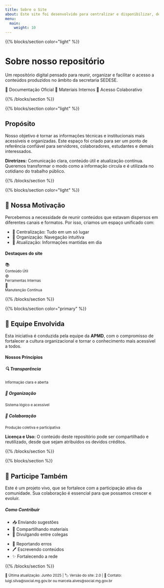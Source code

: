 ```yaml
---
title: Sobre o Site
about: Este site foi desenvolvido para centralizar e disponibilizar, de forma clara e acessível, as documentações, materiais de apoio e registros produzidos pela equipe da secretaria. O objetivo é facilitar a consulta, preservar o histórico das ações e incentivar o uso qualificado das informações. Trata-se de um ambiente em constante evolução, que reflete nosso compromisso com a transparência, a organização e a colaboração.
menu:
  main:
    weight: 10
---
```


{{% blocks/section color="light" %}}

<div class="container-fluid bg-light py-5">
  <div class="container text-center">
    <h1 class="display-4 fw-bold text-primary mb-4">Sobre nosso repositório</h1>
    <p class="lead mb-4">
      Um repositório digital pensado para reunir, organizar e facilitar o acesso a conteúdos produzidos no âmbito da secretaria SEDESE.
    </p>
    <div class="mt-4 d-flex justify-content-center flex-wrap">
      <span class="badge bg-primary text-white mx-2 mb-2 p-3">📄 Documentação Oficial</span>
      <span class="badge bg-primary text-white mx-2 mb-2 p-3">📌 Materiais Internos</span>
      <span class="badge bg-primary text-white mx-2 mb-2 p-3">🤝 Acesso Colaborativo</span>
    </div>
  </div>
</div>

{{% /blocks/section %}}

{{% blocks/section color="light" %}}

## Propósito

Nosso objetivo é tornar as informações técnicas e institucionais mais acessíveis e organizadas. Este espaço foi criado para ser um ponto de referência confiável para servidores, colaboradores, estudantes e demais interessados.

**Diretrizes:** Comunicação clara, conteúdo útil e atualização contínua. Queremos transformar o modo como a informação circula e é utilizada no cotidiano do trabalho público.

{{% /blocks/section %}}

{{% blocks/section color="light" %}}

<div class="row align-items-center">
  <div class="col-lg-6">
    <h2 class="display-5 fw-bold text-primary mb-4">
      🎯 Nossa Motivação
    </h2>
    <p class="lead mb-4">
      Percebemos a necessidade de reunir conteúdos que estavam dispersos em diferentes canais e formatos. Por isso, criamos um espaço unificado com:
    </p>
    <ul class="list-unstyled">
      <li class="mb-3">
        <span class="text-primary fw-bold">📌 Centralização:</span> Tudo em um só lugar
      </li>
      <li class="mb-3">
        <span class="text-primary fw-bold">🧭 Organização:</span> Navegação intuitiva 
      </li>
      <li class="mb-3">
        <span class="text-primary fw-bold">📆 Atualização:</span> Informações mantidas em dia
      </li>
    </ul>
  </div>
  <div class="col-lg-6 text-center">
    <div class="p-4 bg-light rounded-3">
      <h4 class="text-primary mb-3">Destaques do site</h4>
      <div class="row text-center">
        <div class="col-4">
          <div class="h2 text-primary">📚</div>
          <small class="text-muted">Conteúdo Útil</small>
        </div>
        <div class="col-4">
          <div class="h2 text-primary">⚙️</div>
          <small class="text-muted">Ferramentas Internas</small>
        </div>
        <div class="col-4">
          <div class="h2 text-primary">🔄</div>
          <small class="text-muted">Manutenção Contínua</small>
        </div>
      </div>
    </div>
  </div>
</div>

{{% /blocks/section %}}

{{% blocks/section color="primary" %}}

<div class="text-center text-white">
  <h2 class="display-5 fw-bold mb-4">
    👥 Equipe Envolvida
  </h2>
  <div class="row justify-content-center">
    <div class="col-lg-8">
      <p class="lead mb-4">
        Esta iniciativa é conduzida pela equipe da <strong>APMD</strong>, com o compromisso de fortalecer a cultura organizacional e tornar o conhecimento mais acessível a todos.
      </p>
      <div class="bg-white bg-opacity-10 rounded-3 p-4 mb-4">
        <h4 class="mb-3">Nossos Princípios</h4>
        <div class="row">
          <div class="col-md-4 mb-3">
            <h5>🔍 Transparência</h5>
            <small>Informação clara e aberta</small>
          </div>
          <div class="col-md-4 mb-3">
            <h5>📘 Organização</h5>
            <small>Sistema lógico e acessível</small>
          </div>
          <div class="col-md-4 mb-3">
            <h5>🧩 Colaboração</h5>
            <small>Produção coletiva e participativa</small>
          </div>
        </div>
      </div>
      <p class="mb-4">
        <strong>Licença e Uso:</strong> O conteúdo deste repositório pode ser compartilhado e reutilizado, desde que sejam atribuídos os devidos créditos.
      </p>
    </div>
  </div>
</div>

{{% /blocks/section %}}

{{% blocks/section %}}

<div class="text-center">
  <h2 class="display-6 fw-bold text-primary mb-4">
    🚀 Participe Também
  </h2>
  <p class="lead mb-4">
    Este é um projeto vivo, que se fortalece com a participação ativa da comunidade. Sua colaboração é essencial para que possamos crescer e evoluir.
  </p>
  <div class="row justify-content-center">
    <div class="col-lg-8">
      <div class="card border-primary">
        <div class="card-body">
          <h5 class="card-title text-primary">Como Contribuir</h5>
          <div class="row text-start">
            <div class="col-md-6">
              <ul class="list-unstyled">
                <li class="mb-2">📥 Enviando sugestões</li>
                <li class="mb-2">🧾 Compartilhando materiais</li>
                <li class="mb-2">📢 Divulgando entre colegas</li>
              </ul>
            </div>
            <div class="col-md-6">
              <ul class="list-unstyled">
                <li class="mb-2">🔧 Reportando erros</li>
                <li class="mb-2">🖊️ Escrevendo conteúdos</li>
                <li class="mb-2">✨ Fortalecendo a rede</li>
              </ul>
            </div>
          </div>
        </div>
      </div>
    </div>
  </div>
</div>

{{% /blocks/section %}}

<div class="text-center mt-5 text-muted">
  <small>
    📅 Última atualização: Junho 2025 | 
    🏷️ Versão do site: 2.0 | 
    📧 Contato: luigi.silva@social.mg.gov.br ou marcela.alves@social.mg.gov.br
  </small>
</div>